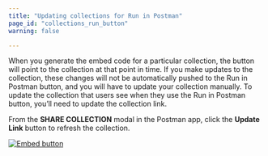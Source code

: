 ```yaml
---
title: "Updating collections for Run in Postman"
page_id: "collections_run_button"
warning: false

---
```


When you generate the embed code for a particular collection, the button will point to the collection at that point in time. If you make updates to the collection, these changes will not be automatically pushed to the Run in Postman button, and you will have to update your collection manually. To update the collection that users see when they use the Run in Postman button, you’ll need to update the collection link. 

From the **SHARE COLLECTION** modal in the Postman app, click the **Update Link** button to refresh the collection.

[![Embed button](https://assets.postman.com/postman-docs/59020943.png)](https://assets.postman.com/postman-docs/59020943.png)